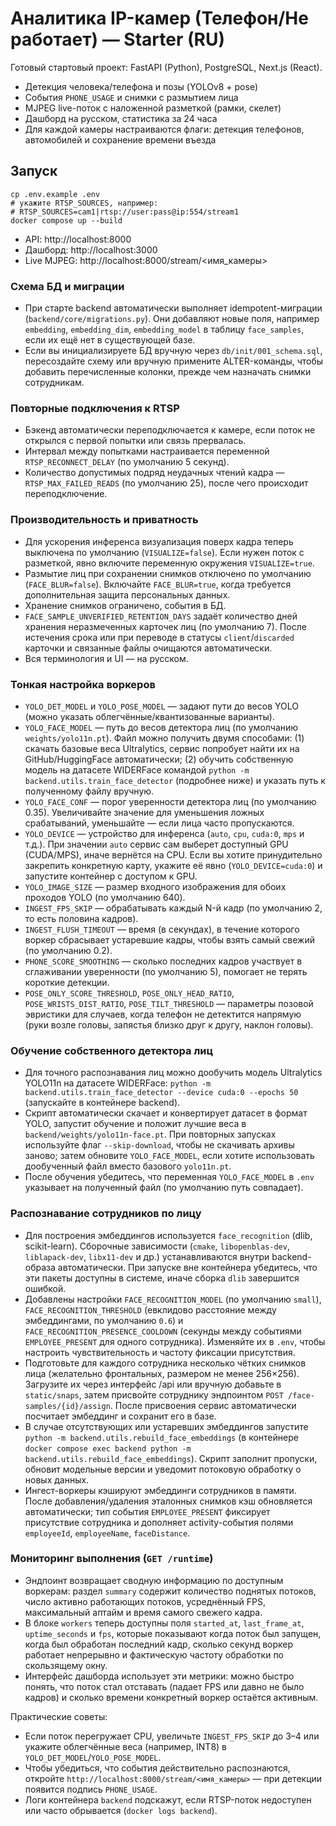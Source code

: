 # Аналитика IP-камер (Телефон/Не работает) — Starter (RU)

Готовый стартовый проект: FastAPI (Python), PostgreSQL, Next.js (React).
- Детекция человека/телефона и позы (YOLOv8 + pose)
- События `PHONE_USAGE` и снимки с размытием лица
- MJPEG live-поток с наложенной разметкой (рамки, скелет)
- Дашборд на русском, статистика за 24 часа
- Для каждой камеры настраиваются флаги: детекция телефонов, автомобилей и сохранение времени въезда

## Запуск
```
cp .env.example .env
# укажите RTSP_SOURCES, например:
# RTSP_SOURCES=cam1|rtsp://user:pass@ip:554/stream1
docker compose up --build
```

- API: http://localhost:8000
- Дашборд: http://localhost:3000
- Live MJPEG: http://localhost:8000/stream/<имя_камеры>

### Схема БД и миграции
- При старте backend автоматически выполняет idempotent-миграции (`backend/core/migrations.py`). Они добавляют новые поля, например `embedding`, `embedding_dim`, `embedding_model` в таблицу `face_samples`, если их ещё нет в существующей базе.
- Если вы инициализируете БД вручную через `db/init/001_schema.sql`, пересоздайте схему или вручную примените ALTER-команды, чтобы добавить перечисленные колонки, прежде чем назначать снимки сотрудникам.

### Повторные подключения к RTSP
- Бэкенд автоматически переподключается к камере, если поток не открылся с первой попытки или связь прервалась.
- Интервал между попытками настраивается переменной `RTSP_RECONNECT_DELAY` (по умолчанию 5 секунд).
- Количество допустимых подряд неудачных чтений кадра — `RTSP_MAX_FAILED_READS` (по умолчанию 25), после чего происходит переподключение.

### Производительность и приватность
- Для ускорения инференса визуализация поверх кадра теперь выключена по умолчанию (`VISUALIZE=false`). Если нужен поток с разметкой, явно включите переменную окружения `VISUALIZE=true`.
- Размытие лиц при сохранении снимков отключено по умолчанию (`FACE_BLUR=false`). Включайте `FACE_BLUR=true`, когда требуется дополнительная защита персональных данных.
- Хранение снимков ограничено, события в БД.
- `FACE_SAMPLE_UNVERIFIED_RETENTION_DAYS` задаёт количество дней хранения неразмеченных карточек лиц (по умолчанию 7). После истечения срока или при переводе в статусы `client`/`discarded` карточки и связанные файлы очищаются автоматически.
- Вся терминология и UI — на русском.

### Тонкая настройка воркеров
- `YOLO_DET_MODEL` и `YOLO_POSE_MODEL` — задают пути до весов YOLO (можно указать облегчённые/квантизованные варианты).
- `YOLO_FACE_MODEL` — путь до весов детектора лиц (по умолчанию `weights/yolo11n.pt`). Файл можно получить двумя способами: (1) скачать базовые веса Ultralytics, сервис попробует найти их на GitHub/HuggingFace автоматически; (2) обучить собственную модель на датасете WIDERFace командой `python -m backend.utils.train_face_detector` (подробнее ниже) и указать путь к полученному файлу вручную.
- `YOLO_FACE_CONF` — порог уверенности детектора лиц (по умолчанию 0.35). Увеличивайте значение для уменьшения ложных срабатываний, уменьшайте — если лица часто пропускаются.
- `YOLO_DEVICE` — устройство для инференса (`auto`, `cpu`, `cuda:0`, `mps` и т.д.). При значении `auto` сервис сам выберет доступный GPU (CUDA/MPS), иначе вернётся на CPU. Если вы хотите принудительно закрепить конкретную карту, укажите её явно (`YOLO_DEVICE=cuda:0`) и запустите контейнер с доступом к GPU.
- `YOLO_IMAGE_SIZE` — размер входного изображения для обоих проходов YOLO (по умолчанию 640).
- `INGEST_FPS_SKIP` — обрабатывать каждый N-й кадр (по умолчанию 2, то есть половина кадров).
- `INGEST_FLUSH_TIMEOUT` — время (в секундах), в течение которого воркер сбрасывает устаревшие кадры, чтобы взять самый свежий (по умолчанию 0.2).
- `PHONE_SCORE_SMOOTHING` — сколько последних кадров участвует в сглаживании уверенности (по умолчанию 5), помогает не терять короткие детекции.
- `POSE_ONLY_SCORE_THRESHOLD`, `POSE_ONLY_HEAD_RATIO`, `POSE_WRISTS_DIST_RATIO`, `POSE_TILT_THRESHOLD` — параметры позовой эвристики для случаев, когда телефон не детектится напрямую (руки возле головы, запястья близко друг к другу, наклон головы).

### Обучение собственного детектора лиц
- Для точного распознавания лиц можно дообучить модель Ultralytics YOLO11n на датасете WIDERFace: `python -m backend.utils.train_face_detector --device cuda:0 --epochs 50` (запускайте в контейнере backend).
- Скрипт автоматически скачает и конвертирует датасет в формат YOLO, запустит обучение и положит лучшие веса в `backend/weights/yolo11n-face.pt`. При повторных запусках используйте флаг `--skip-download`, чтобы не скачивать архивы заново; затем обновите `YOLO_FACE_MODEL`, если хотите использовать дообученный файл вместо базового `yolo11n.pt`.
- После обучения убедитесь, что переменная `YOLO_FACE_MODEL` в `.env` указывает на полученный файл (по умолчанию путь совпадает).

### Распознавание сотрудников по лицу
- Для построения эмбеддингов используется `face_recognition` (dlib, scikit-learn). Сборочные зависимости (`cmake`, `libopenblas-dev`, `liblapack-dev`, `libx11-dev` и др.) устанавливаются внутри backend-образа автоматически. При запуске вне контейнера убедитесь, что эти пакеты доступны в системе, иначе сборка `dlib` завершится ошибкой.
- Добавлены настройки `FACE_RECOGNITION_MODEL` (по умолчанию `small`), `FACE_RECOGNITION_THRESHOLD` (евклидово расстояние между эмбеддингами, по умолчанию `0.6`) и `FACE_RECOGNITION_PRESENCE_COOLDOWN` (секунды между событиями `EMPLOYEE_PRESENT` для одного сотрудника). Изменяйте их в `.env`, чтобы настроить чувствительность и частоту фиксации присутствия.
- Подготовьте для каждого сотрудника несколько чётких снимков лица (желательно фронтальных, размером не менее 256×256). Загрузите их через интерфейс /api или вручную добавьте в `static/snaps`, затем присвойте сотруднику эндпоинтом `POST /face-samples/{id}/assign`. После присвоения сервис автоматически посчитает эмбеддинг и сохранит его в базе.
- В случае отсутствующих или устаревших эмбеддингов запустите `python -m backend.utils.rebuild_face_embeddings` (в контейнере `docker compose exec backend python -m backend.utils.rebuild_face_embeddings`). Скрипт заполнит пропуски, обновит модельные версии и уведомит потоковую обработку о новых данных.
- Ингест-воркеры кэшируют эмбеддинги сотрудников в памяти. После добавления/удаления эталонных снимков кэш обновляется автоматически; тип события `EMPLOYEE_PRESENT` фиксирует присутствие сотрудника и дополняет activity-события полями `employeeId`, `employeeName`, `faceDistance`.

### Мониторинг выполнения (`GET /runtime`)
- Эндпоинт возвращает сводную информацию по доступным воркерам: раздел `summary` содержит количество поднятых потоков, число активно работающих потоков, усреднённый FPS, максимальный аптайм и время самого свежего кадра.
- В блоке `workers` теперь доступны поля `started_at`, `last_frame_at`, `uptime_seconds` и `fps`, которые показывают когда поток был запущен, когда был обработан последний кадр, сколько секунд воркер работает непрерывно и фактическую частоту обработки по скользящему окну.
- Интерфейс дашборда использует эти метрики: можно быстро понять, что поток стал отставать (падает FPS или давно не было кадров) и сколько времени конкретный воркер остаётся активным.

Практические советы:
- Если поток перегружает CPU, увеличьте `INGEST_FPS_SKIP` до 3–4 или укажите облегчённые веса (например, INT8) в `YOLO_DET_MODEL`/`YOLO_POSE_MODEL`.
- Чтобы убедиться, что события действительно распознаются, откройте `http://localhost:8000/stream/<имя_камеры>` — при детекции появится подпись `PHONE_USAGE`.
- Логи контейнера `backend` подскажут, если RTSP-поток недоступен или часто обрывается (`docker logs backend`).

